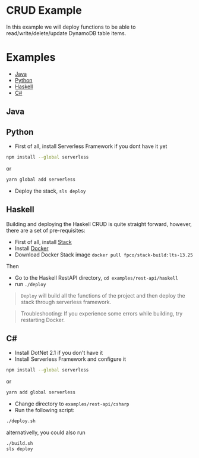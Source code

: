 # CRUD Example
In this example we will deploy functions to be able to read/write/delete/update DynamoDB table items.

# Examples
- [Java](#java)
- [Python](#python)
- [Haskell](#haskell)
- [C#](#c)

## Java

## Python
- First of all, install Serverless Framework if you dont have it yet
```bash
npm install --global serverless
```
or
```bash
yarn global add serverless
```
- Deploy the stack, `sls deploy`

## Haskell
Building and deploying the Haskell CRUD is quite straight forward, however, there are a set of pre-requisites:
- First of all, install [Stack](https://docs.haskellstack.org/en/stable/README/)
- Install [Docker](https://docs.docker.com/docker-for-mac/install/)
- Download Docker Stack image `docker pull fpco/stack-build:lts-13.25`

Then
- Go to the Haskell RestAPI directory, `cd examples/rest-api/haskell`
- run `./deploy`
> `Deploy` will build all the functions of the project and then deploy the stack through serverless framework.

> Troubleshooting: If you experience some errors while building, try restarting Docker.

## C#
- Install DotNet 2.1 if you don't have it
- Install Serverless Framework and configure it
```bash
npm install --global serverless
```
or
```bash
yarn add global serverless
```
- Change directory to `examples/rest-api/csharp`
- Run the following script:
```bash
./deploy.sh
```
alternativelly, you could also run
```bash
./build.sh
sls deploy
```